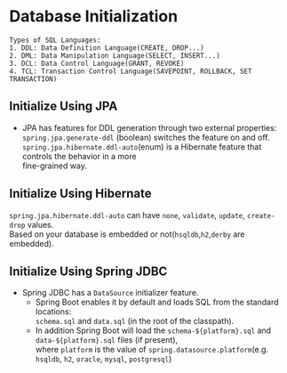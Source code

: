 # Database Initialization

```
Types of SQL Languages:
1. DDL: Data Definition Language(CREATE, DROP...)
2. DML: Data Manipulation Language(SELECT, INSERT...)
3. DCL: Data Control Language(GRANT, REVOKE)
4. TCL: Transaction Control Language(SAVEPOINT, ROLLBACK, SET TRANSACTION)
```

## Initialize Using JPA
- JPA has features for DDL generation through two external properties:  
  ```spring.jpa.generate-ddl``` (boolean) switches the feature on and off.  
  ```spring.jpa.hibernate.ddl-auto```(enum) is a Hibernate feature that controls the behavior in a more  
  fine-grained way.
  
## Initialize Using Hibernate
```spring.jpa.hibernate.ddl-auto``` can have ```none```, ```validate```, ```update```, ```create-drop``` values.  
Based on your database is embedded or not(```hsqldb```,```h2```,```derby``` are embedded).

## Initialize Using Spring JDBC
- Spring JDBC has a ```DataSource``` initializer feature.  
  + Spring Boot enables it by default and loads SQL from the standard locations:  
    ```schema.sql``` and ```data.sql``` (in the root of the classpath).
  + In addition Spring Boot will load the ```schema-${platform}.sql``` and ```data-${platform}.sql``` files (if present),  
    where ```platform``` is the value of ```spring.datasource.platform```(e.g. ```hsqldb```, ```h2```, ```oracle```, ```mysql```, ```postgresql```)
